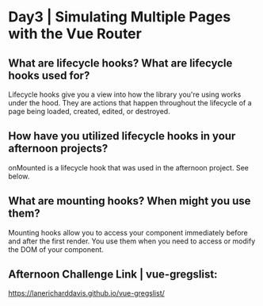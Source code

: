 # Day3 | Simulating Multiple Pages with the Vue Router

## What are lifecycle hooks? What are lifecycle hooks used for?
Lifecycle hooks give you a view into how the library you're using works under the hood.  They are actions that happen throughout the lifecycle of a page being loaded, created, edited, or destroyed.
## How have you utilized lifecycle hooks in your afternoon projects?
onMounted is a lifecycle hook that was used in the afternoon project.  See below.

## What are mounting hooks? When might you use them?
Mounting hooks allow you to access your component immediately before and after the first render.  You use them when you need to access or modify the DOM of your component.

## Afternoon Challenge Link | vue-gregslist:
https://lanericharddavis.github.io/vue-gregslist/